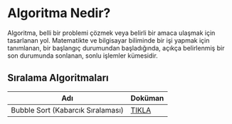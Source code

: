 # Algoritma Nedir?
Algoritma, belli bir problemi çözmek veya belirli bir amaca ulaşmak için tasarlanan yol. Matematikte ve bilgisayar biliminde bir işi yapmak için tanımlanan, bir başlangıç durumundan başladığında, açıkça belirlenmiş bir son durumunda sonlanan, sonlu işlemler kümesidir.

## Sıralama Algoritmaları
| Adı | Doküman |
|---|---|
| Bubble Sort (Kabarcık Sıralaması) | [TIKLA](https://github.com/akifdora/Algoritmalar/blob/main/S%C4%B1ralama%20Algoritmalar%C4%B1/bubble_sort.md) |
